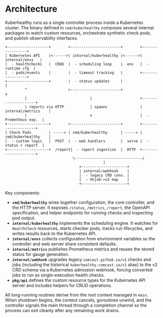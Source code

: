 # Architecture

Kuberhealthy runs as a single controller process inside a Kubernetes cluster.
The binary defined in `cmd/kuberhealthy` composes several internal packages to
watch custom resources, orchestrate synthetic check pods, and publish
observability interfaces.

```
+-------------------+        +-----------------------+        +-----------------+
| Kubernetes API    |<------>| internal/kuberhealthy |<------>| internal/envs   |
|  - healthchecks   |  CRUD  |  - scheduling loop    |  env   |  - runtime cfg  |
|  - pods/events    |        |  - timeout tracking   |        +-----------------+
+-------------------+        |  - status updates     |                  |
         ^                   +-----------------------+                  v
         |                             |                      +---------------------+
         | reports via HTTP            | spawns               | internal/metrics    |
         |                             v                      |  - Prometheus exp.  |
+-------------------+        +-----------------------+        +---------------------+
| Check Pods        | -----> | cmd/kuberhealthy      | -----> | cmd/kuberhealthy    |
|  - custom logic   |  POST  |  - web handlers       |  serve |  - status + report  |
+-------------------+  /report|  - report ingestion  |  HTTP  +---------------------+
                               \-------------------------------/
                                             |
                                  +---------------------+
                                  | internal/webhook    |
                                  |  - legacy CRD conv. |
                                  |  - khjob->v2 map    |
                                  +---------------------+
```

Key components:

- **`cmd/kuberhealthy`** wires together configuration, the core controller, and
  the HTTP server. It exposes `/status`, `/metrics`, `/report`, the OpenAPI
  specification, and helper endpoints for running checks and inspecting pod
  output.
- **`internal/kuberhealthy`** implements the scheduling engine. It watches for
  `HealthCheck` resources, starts checker pods, tracks run lifecycles, and
  writes results back to the Kubernetes API.
- **`internal/envs`** collects configuration from environment variables so the
  controller and web server share consistent defaults.
- **`internal/metrics`** publishes Prometheus metrics and reuses the stored
  status for gauge generation.
- **`internal/webhook`** upgrades legacy `comcast.github.io/v1` checks and
  jobs (including the historical `kuberhealthy.comcast.io/v1` alias) to the v2 CRD schema via a Kubernetes
  admission webhook, forcing converted jobs to run as single-execution health
  checks.
- **`pkg/api`** defines the custom resource types for the Kubernetes API server
  and includes helpers for CRUD operations.

All long-running routines derive from the root context managed in `main`. When
shutdown begins, the context cancels, goroutines unwind, and the controller
signals the main thread through a completion channel so the process can exit
cleanly after any remaining work drains.
